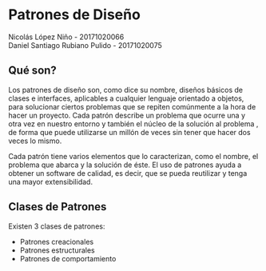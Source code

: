 # Patrones de Diseño

Nicolás López Niño - 20171020066 <br/>
Daniel Santiago Rubiano Pulido - 20171020075 <br/>

Qué son?
--
Los patrones de diseño son, como dice su nombre, diseños básicos de clases e interfaces, aplicables a cualquier lenguaje orientado a objetos, para solucionar ciertos problemas que se repiten comúnmente a la hora de hacer un proyecto. Cada patrón describe un problema que ocurre una y otra vez en nuestro entorno y también el núcleo de la solución al problema , de forma que puede utilizarse un millón de veces sin tener que hacer dos veces lo mismo.

Cada patrón tiene varios elementos que lo caracterizan, como el nombre, el problema que abarca y la solución de éste. El uso de patrones ayuda a obtener un software de calidad, es decir, que se pueda reutilizar y tenga una mayor extensibilidad. <br/>

Clases de Patrones
--
Existen 3 clases de patrones:
  - Patrones creacionales
  - Patrones estructurales
  - Patrones de comportamiento
